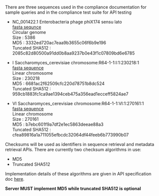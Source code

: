 There are three sequences used in the compliance documentation for sample queries and in the compliance test suite for API testing

 * NC_001422.1 Enterobacteria phage phiX174 sensu lato  
    [fasta sequnce](../compliance_suite/sequences/NC.faa)  
    Circular genome  
    Size : 5386  
    MD5 : 3332ed720ac7eaa9b3655c06f6b9e196  
    Tuncated SHA512 : 2085c82d80500a91dd0b8aa9237b0e43f1c07809bd6e6785  

 * I Saccharomyces_cerevisiae chromosome:R64-1-1:I:1:230218:1  
    [fasta sequence](../compliance_suite/sequences/I.faa)  
    Linear chromosome  
    Size : 230218  
    MD5 : 6681ac2f62509cfc220d78751b8dc524  
    Tuncated SHA512 : 959cb1883fc1ca9ae1394ceb475a356ead1ecceff5824ae7

 * VI Saccharomyces_cerevisiae chromosome:R64-1-1:VI:1:270161:1  
    [fasta sequence](../compliance_suite/sequences/VI.faa)  
    Linear chromosome  
    Size : 270161  
    MD5 : b7ebc601f9a7df2e1ec5863deeae88a3  
    Tuncated SHA512 : cfea89816a1a711055efbcdc32064df44feeb6b773990b07

Checksums will be used as identifiers in sequence retrieval and metadata retrieval APIs. There are currently two checksum algorithms in use:

 * MD5
 * Truncated SHA512

Implementation details of these algorithms are given in API specification doc [here](https://docs.google.com/document/d/1q2ZE9YewJTpaqQg82Nrz_jVy8KsDpKoG1T8RvCAAsbI/edit#heading=h.h66j2ox4ydtw).

**Server MUST implement MD5 while truncated SHA512 is optional**
